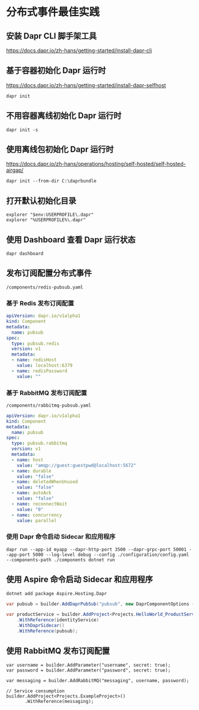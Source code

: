 # 分布式事件最佳实践

## 安装 Dapr CLI 脚手架工具

https://docs.dapr.io/zh-hans/getting-started/install-dapr-cli

## 基于容器初始化 Dapr 运行时

https://docs.dapr.io/zh-hans/getting-started/install-dapr-selfhost

```shell
dapr init
```

## 不用容器离线初始化 Dapr 运行时

```shell
dapr init -s
```


## 使用离线包初始化 Dapr 运行时

https://docs.dapr.io/zh-hans/operations/hosting/self-hosted/self-hosted-airgap/

```shell
dapr init --from-dir C:\daprbundle
```

## 打开默认初始化目录

```shell
explorer "$env:USERPROFILE\.dapr"
explorer "%USERPROFILE%\.dapr"
```

## 使用 Dashboard 查看 Dapr 运行状态

```shell
dapr dashboard
```

## 发布订阅配置分布式事件

```shell
/components/redis-pubsub.yaml
```

### 基于 Redis 发布订阅配置

```yaml
apiVersion: dapr.io/v1alpha1
kind: Component
metadata:
  name: pubsub
spec:
  type: pubsub.redis
  version: v1
  metadata:
  - name: redisHost
    value: localhost:6379
  - name: redisPassword
    value: ""
```

### 基于 RabbitMQ 发布订阅配置

```shell
/components/rabbitmq-pubsub.yaml
```

```yaml
apiVersion: dapr.io/v1alpha1
kind: Component
metadata:
  name: pubsub
spec:
  type: pubsub.rabbitmq
  version: v1
  metadata:
  - name: host
    value: "amqp://guest:guestpwd@localhost:5672"
  - name: durable
    value: "false"
  - name: deletedWhenUnused
    value: "false"
  - name: autoAck
    value: "false"
  - name: reconnectWait
    value: "0"
  - name: concurrency
    value: parallel
```

### 使用 Dapr 命令启动 Sidecar 和应用程序
    
```shell
dapr run --app-id myapp --dapr-http-port 3500 --dapr-grpc-port 50001 --app-port 5000 --log-level debug --config ./configuration/config.yaml --components-path ./components dotnet run
```

## 使用 Aspire 命令启动 Sidecar 和应用程序

```shell
dotnet add package Aspire.Hosting.Dapr
```

```csharp
var pubsub = builder.AddDaprPubSub("pubsub", new DaprComponentOptions { LocalPath = "./DaprComponents/" });

var productService = builder.AddProject<Projects.HelloWorld_ProductService>("productservice")
    .WithReference(identityService)
    .WithDaprSidecar()
    .WithReference(pubsub);

```


## 使用 RabbitMQ 发布订阅配置

```shell
var username = builder.AddParameter("username", secret: true);
var password = builder.AddParameter("password", secret: true);

var messaging = builder.AddRabbitMQ("messaging", username, password);

// Service consumption
builder.AddProject<Projects.ExampleProject>()
       .WithReference(messaging);
```